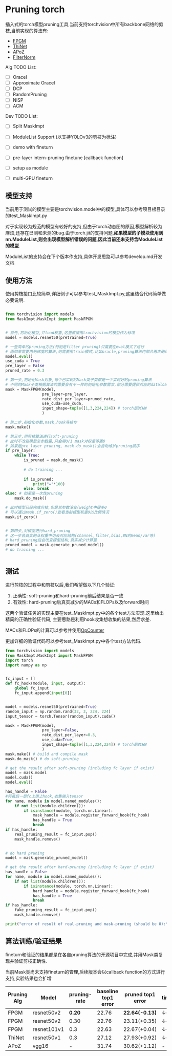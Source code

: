 # Pruning torch
插入式的torch模型pruning工具,当前支持torchvision中所有backbone网络的剪枝,当前实现的算法有:
* [FPGM](https://arxiv.org/abs/1811.00250)
* [ThiNet](https://arxiv.org/abs/1707.06342)
* [APoZ](https://arxiv.org/pdf/1607.03250.pdf)
* [FilterNorm](https://openreview.net/pdf?id=rJqFGTslg)

Alg TODO List:
 -[ ] Oracel
 -[ ] Approximate Oracel
 -[ ] DCP
 -[ ] RandomPruning
 -[ ] NISP
 -[ ] ACM 
 
 Dev TODO List:
 -[ ] Split MaskImpt
 -[ ] ModuleList Support (以支持YOLOv3的剪枝为标注)
 -[ ] demo with fineturn
 -[ ] pre-layer intern-pruning finetune [callback function]
 -[ ] setup as module
 -[ ] multi-GPU fineturn

 
 
 

## 模型支持

当前用于测试的模型主要是torchvision.model中的模型,具体可以参考项目根目录的test_MaskImpt.py

对于实现较为规范的模型有较好的支持,但由于torch动态图的原因,模型解析较为麻烦,还存在已测和未测的bug.由于torch.jit的支持问题,**如果模型的子模块使用到nn.ModuleList,则会出现模型解析错误的问题,因此当前还未支持含ModuleList的模型**.

ModuleList的支持会在下个版本作支持,具体开发思路可以参考develop.md开发文档

## 使用方法

使用剪枝接口比较简单,详细例子可以参考test_MaskImpt.py,这里结合代码简单做必要说明.

```python

from torchvision import models
from MaskImpt.MaskImpt import MaskFPGM


# 首先,初始化模型,并load权重,这里直接用trochvision的模型作为标准
model = models.resnet50(pretrained=True)

# 一些简单的pruning方法(特别是filter pruning)只需要在eval模式下进行
# 而如果需要用到梯度的算法,则需要用train模式,比如oracle,pruning算法内部会再次确保模式的正确
model.eval() 
use_cuda = True
pre_layer = False
pruned_rate = 0.3

# 第一步,初始化Mask对象,每个已实现的Mask类子类都是一个实现好的pruning算法
# 不同的Mask子类根据算法的需要会有不一样的初始化参数需求,部分需要提供对应的dataloader以供训练
mask = MaskFPGM(model,
                pre_layer=pre_layer,
                rate_dist_per_layer=pruned_rate,
                use_cuda=use_cuda,
                input_shape=tuple([1,3,224,224]) # torch是BCHW
                )

# 第二步,初始化参数,mask,hook等操作          
mask.make()

# 第三步,用剪枝算法进行soft-pruning
# 此时不改变模型总参数量,只会用0/1 mask对权重等置0
# 如果是pre_layer pruning, mask.do_mask()会自动维护pruning顺序
if pre_layer:
    while True:
        is_pruned = mask.do_mask()
        
        # do training ...
        
        if is_pruned:
            print("="*100)
        else: break
else: # 如果是一次性pruning
    mask.do_mask()

# 此时模型已经完成剪枝,但是总参数没变(weight中很多0
# 可以通过mask.if_zero()查看当前模型权重0的比例情况
mask.if_zero()


# 第四步,对模型进行hard_pruning
# 这一步会真实的从权重中切去对应结构(channel,filter,bias,BN的mean/var等)
# hard_pruning后会改变模型结构,真实减少计算量    
pruned_model = mask.generate_pruned_model()
# do training ...



```

## 测试

进行剪枝的过程中和剪枝以后,我们希望做以下几个验证:
1. 正确性: soft-pruning和hard-pruning前后结果是否一致
2. 有效性: hard-pruning后真实减少的MACs和FLOPs以及forward时间

这两个验证任务的实现主要在test_MaskImpt.py中的各个test方法实现.这里给出精简的正确性验证代码,
主要思路是利用hook收集想收集的结果,然后求差.

MACs和FLOPs的计算可以参考并使用[OpCounter](https://github.com/Lyken17/pytorch-OpCounter)

更加详细的验证代码可以参考test_MaskImpt.py中各个test方法代码.
```python
from torchvision import models
from MaskImpt.MaskImpt import MaskFPGM
import torch
import numpy as np


fc_input = []
def fc_hook(module, input, output):
    global fc_input
    fc_input.append(input[0])


model = models.resnet50(pretrained=True)
random_input = np.random.rand(32, 3, 224, 224)
input_tensor = torch.Tensor(random_input).cuda()

mask = MaskFPGM(model,
                pre_layer=False,
                rate_dist_per_layer=0.3,
                use_cuda=True,
                input_shape=tuple([1,3,224,224]) # torch是BCHW
                )
mask.make() # build and compile mask
mask.do_mask() # do soft-pruning

# get the result after soft-pruning (including fc layer if exist)
model = mask.model
model.cuda()
model.eval()

has_handle = False
#将最后一层fc上绑上hook,收集输入tensor
for name, module in model.named_modules():
    if not list(module.children()):
        if isinstance(module, torch.nn.Linear):
            mask_handle = module.register_forward_hook(fc_hook)
            has_handle = True
            break
if has_handle:
    real_pruning_result = fc_input.pop()
    mask_handle.remove()
    

# do hard pruning
model = mask.generate_pruned_model()

# get the result after hard-pruning (including fc layer if exist)
has_handle = False
for name, module in model.named_modules():
    if not list(module.children()):
        if isinstance(module, torch.nn.Linear):
            hard_handle = module.register_forward_hook(fc_hook)
            has_handle = True
            break
if has_handle:
    fake_pruning_result = fc_input.pop()
    mask_handle.remove()

print("error of result of real-pruning and mask-pruning (should be 0):\n {}".format(real_pruning_result-fake_pruning_result))

```


## 算法训练/验证结果

fineturn和验证的结果都是在各自pruning算法的开源项目中完成,并用Mask类复现并验证剪枝正确性.

当前Mask类尚未支持fineturn的管理,后续版本会以callback function的方式进行支持,实验结果也会扩增

| Pruning Alg  | Model  |  pruning-rate  | baseline top1 error  | pruned top1 error | timecost |
| --- | --- | --- | --- | --- | --- |
| FPGM | resnet50v2 | **0.20** | 22.76 | **22.64(-0.13)** | ↓~12% |
| FPGM | resnet50v2 | 0.30 | 22.76 | 23.11(+0.35) | ↓~15% |  
| FPGM| resnet101v1 | 0.3 | 22.63 | 22.67(+0.04) | ↓~17% |
| ThiNet | resnet50v1 | 0.3 | 27.12 | 27.93(+0.92) | ↓~14% |
| APoZ | vgg16 | - | 31.74 | 30.62(+1.12) | - |

 
 
  